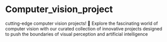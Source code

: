 # Computer_vision_project
 cutting-edge computer vision projects! 🌟  Explore the fascinating world of computer vision with our curated collection of innovative projects designed to push the boundaries of visual perception and artificial intelligence
